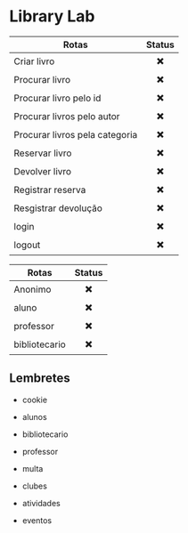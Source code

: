 # Library Lab

| Rotas                          | Status |
| ------------------------------ | :----: |
| Criar livro                    |   ✖️   |
| Procurar livro                 |   ✖️   |
| Procurar livro pelo id         |   ✖️   |
| Procurar livros pelo autor     |   ✖️   |
| Procurar livros pela categoria |   ✖️   |
| Reservar livro                 |   ✖️   |
| Devolver livro                 |   ✖️   |
| Registrar reserva              |   ✖️   |
| Resgistrar devolução           |   ✖️   |
| login                          |   ✖️   |
| logout                         |   ✖️   |

| Rotas         | Status |
| ------------- | :----: |
| Anonimo       |   ✖️   |
| aluno         |   ✖️   |
| professor     |   ✖️   |
| bibliotecario |   ✖️   |

## Lembretes

- cookie

- alunos
- bibliotecario
- professor
- multa
- clubes
- atividades
- eventos
